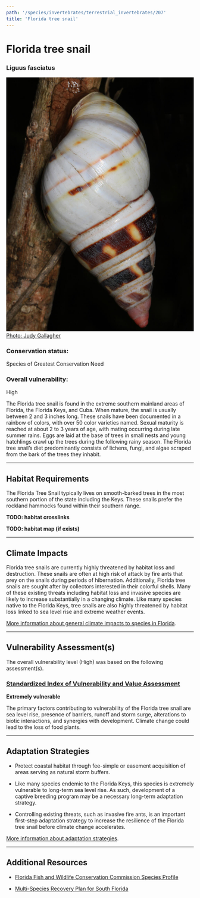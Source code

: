 ```yaml
---
path: '/species/invertebrates/terrestrial_invertebrates/207'
title: 'Florida tree snail'
---
```


# Florida tree snail

### Liguus fasciatus

<div id="TopSection">

<div class="header-photo"><img src="207.jpg" alt="Photo for Florida tree snail"/>
<figcaption><a href="http://www.flickr.com/photos/52450054@N04/32092308752" target="_blank" rel="noopener noreferrer">Photo: Judy Gallagher</a></figcaption></div>

<div>

### Conservation status:

Species of Greatest Conservation Need

### Overall vulnerability:

High

</div>
</div>

The Florida tree snail is found in the extreme southern mainland areas of Florida, the Florida Keys, and Cuba. When mature, the snail is usually between 2 and 3 inches long. These snails have been documented in a rainbow of colors, with over 50 color varieties named. Sexual maturity is reached at about 2 to 3 years of age, with mating occurring during late summer rains. Eggs are laid at the base of trees in small nests and young hatchlings crawl up the trees during the following rainy season. The Florida tree snail’s diet predominantly consists of lichens, fungi, and algae scraped from the bark of the trees they inhabit.

<hr />

## Habitat Requirements



The Florida Tree Snail typically lives on smooth-barked trees in the most southern portion of the state including the Keys.  These snails prefer the rockland hammocks found within their southern range.

**TODO: habitat crosslinks**

**TODO: habitat map (if exists)**

<hr />

## Climate Impacts

Florida tree snails are currently highly threatened by habitat loss and destruction. These snails are often at high risk of attack by fire ants that prey on the snails during periods of hibernation.  Additionally, Florida tree snails are sought after by collectors interested in their colorful shells.  Many of these existing threats including habitat loss and invasive species are likely to increase substantially in a changing climate.  Like many species native to the Florida Keys, tree snails are also highly threatened by habitat loss linked to sea level rise and extreme weather events.

[More information about general climate impacts to species in Florida](/impacts/species).



<hr />

## Vulnerability Assessment(s)

The overall vulnerability level (High) was based on the following assessment(s).
#### 
<div class="vulnerability-header">
<h3><a href="/impacts/vulnerability/sivva/species">Standardized Index of Vulnerability and Value Assessment</a></h3>
<b class="extreme">Extremely vulnerable</b>
</div> 

The primary factors contributing to vulnerability of the Florida tree snail are sea level rise, presence of barriers, runoff and storm surge, alterations to biotic interactions, and synergies with development.  Climate change could lead to the loss of food plants.


<hr />

## Adaptation Strategies

- Protect coastal habitat through fee-simple or easement acquisition of areas serving as natural storm buffers.

- Like many species endemic to the Florida Keys, this species is extremely vulnerable to long-term sea level rise. As such, development of a captive breeding program may be a necessary long-term adaptation strategy.

- Controlling existing threats, such as invasive fire ants, is an important first-step adaptation strategy to increase the resilience of the Florida tree snail before climate change accelerates.

[More information about adaptation strategies](/strategies).

<hr />


## Additional Resources

- [Florida Fish and Wildlife Conservation Commission Species Profile](https://myfwc.com/wildlifehabitats/profiles/invertebrates/florida-tree-snail/)

- [Multi-Species Recovery Plan for South Florida](https://ecos.fws.gov/docs/recovery_plan/sfl_msrp/SFL_MSRP_Species.pdf)
